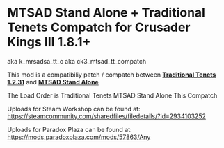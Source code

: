 # MTSAD Stand Alone + Traditional Tenets Compatch for Crusader Kings III 1.8.1+
aka k_mrsadsa_tt_c aka ck3_mtsad_tt_compatch

This mod is a compatibiliy patch / compatch between  <a href="https://steamcommunity.com/workshop/filedetails/?id=2461889586" target="_blank">**Traditional Tenets 1.2.31**</a>  and <a href="https://github.com/Kalanyr/ck3_mrsad_sa_updated" target="_blank">**MTSAD Stand Alone**</a>

The Load Order is
Traditional Tenets
MTSAD Stand Alone
This Compatch

Uploads for Steam Workshop can be found at:
https://steamcommunity.com/sharedfiles/filedetails/?id=2934103252

Uploads for Paradox Plaza can be found at:
https://mods.paradoxplaza.com/mods/57863/Any
